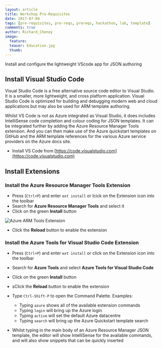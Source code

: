 ```yaml
---
layout: article
title: Workshop Pre-Requisites
date: 2017-07-04
tags: [pre-requisites, pre-reqs, prereqs, hackathon, lab, template]
comments: true
author: Richard_Cheney
image:
  feature: 
  teaser: Education.jpg
  thumb: 
---
```

Install and configure the lightweight VScode app for JSON authoring

## Install Visual Studio Code

Visual Studio Code is a free alternative source code editor to Visual Studio.  It is a smaller, more lightweight, and cross platform application.  Visual Studio Code is optimized for building and debugging modern web and cloud applications but may also be used for ARM template authoring.

Whilst VS Code is not as Azure integrated as Visual Studio, it does includes IntelliSense code completion and colour coding for JSON templates.  It can be integrated further by adding the Azure Resource Manager Tools extension.  And you can then make use of the Azure quickstart templates on GitHub and the ARM template references for the various Azure service providers on the Azure docs site.

*	Install VS Code from [https://code.visualstudio.com](https://code.visualstudio.com) 

## Install Extensions

### Install the Azure Resource Manager Tools Extension

* Press (`Ctrl+P`) and enter `ext install` or lcick on the Extension icon into the toolbar
* Search for **Azure Resource Manager Tools** and select it
* Click on the green **Install** button

![Azure ARM Tools Extension](../images/vscode/vscode-azurerm-extension-install.png)

*	Click the **Reload** button to enable the extension

### Install the Azure Tools for Visual Studio Code Extension

* Press (`Ctrl+P`) and enter `ext install` or click on the Extension icon into the toolbar
* Search for **Azure Tools** and select **Azure Tools for Visual Studio Code**
* Click on the green **Install** button
* sClick the **Reload** button to enable the extension

* Type `Ctrl-Shift-P` to open the Command Palette.  Examples: 
    * Typing `azure` shows all of the available extension commands
    * Typing `login` will bring up the Azure login
    * Typing `active` will set the default Azure datacentre 
    * Typing `search` will bring up the Azure Quickstart template search

*	Whilst typing in the main body of an Azure Resource Manager JSON template, the editor will show IntelliSense for the available commands, and will also show snippets that can be quickly inserted

